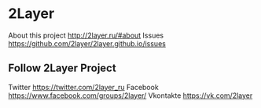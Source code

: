 # 2Layer

About this project http://2layer.ru/#about
Issues https://github.com/2layer/2layer.github.io/issues

## Follow 2Layer Project

Twitter https://twitter.com/2layer_ru
Facebook https://www.facebook.com/groups/2layer/
Vkontakte https://vk.com/2layer
